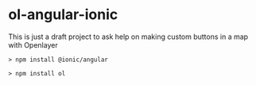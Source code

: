 # ol-angular-ionic

This is just a draft project to ask help on making custom buttons in a map with Openlayer

`> npm install @ionic/angular` 

`> npm install ol`

